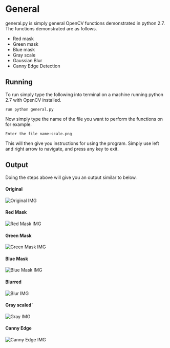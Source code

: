 # General
general.py is simply general OpenCV functions demonstrated in python 2.7.
The functions demonstrated are as follows.
- Red mask
- Green mask
- Blue mask
- Gray scale
- Gaussian Blur
- Canny Edge Detection

## Running
To run simply type the following into terminal on a machine running python 2.7 with OpenCV installed.
```
run python general.py
```
Now simply type the name of the file you want to perform the functions on for example.
```
Enter the file name:scale.png
```
This will then give you instructions for using the program.
Simply use left and right arrow to navigate, and press any key to exit.

## Output
Doing the steps above will give you an output similar to below.
#### Original
![Original IMG](https://raw.github.com/criggs626/OpenCV-Scripts/master/General/output/original.png)
#### Red Mask
![Red Mask IMG](https://raw.github.com/criggs626/OpenCV-Scripts/master/General/output/red.png)
#### Green Mask
![Green Mask IMG](https://raw.github.com/criggs626/OpenCV-Scripts/master/General/output/green.png)
#### Blue Mask
![Blue Mask IMG](https://raw.github.com/criggs626/OpenCV-Scripts/master/General/output/blue.png)
#### Blurred
![Blur IMG](https://raw.github.com/criggs626/OpenCV-Scripts/master/General/output/blur.png)
#### Gray scaled`
![Gray IMG](https://raw.github.com/criggs626/OpenCV-Scripts/master/General/output/gray.png)
#### Canny Edge
![Canny Edge IMG](https://raw.github.com/criggs626/OpenCV-Scripts/master/General/output/edges.png)
